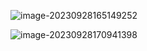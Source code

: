 ![image-20230928165149252](../../../../AppData/Roaming/Typora/typora-user-images/image-20230928165149252.png)

![image-20230928170941398](../../../../AppData/Roaming/Typora/typora-user-images/image-20230928170941398.png)